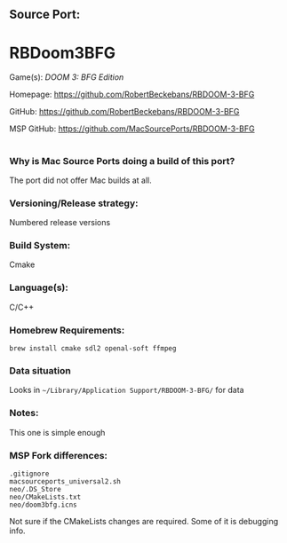 ## Source Port:
# RBDoom3BFG

Game(s): *DOOM 3: BFG Edition*

Homepage: https://github.com/RobertBeckebans/RBDOOM-3-BFG

GitHub: https://github.com/RobertBeckebans/RBDOOM-3-BFG

MSP GitHub: https://github.com/MacSourcePorts/RBDOOM-3-BFG

#
### Why is Mac Source Ports doing a build of this port?
The port did not offer Mac builds at all.

### Versioning/Release strategy:
Numbered release versions

### Build System: 
Cmake

### Language(s):
C/C++

### Homebrew Requirements:

```
brew install cmake sdl2 openal-soft ffmpeg
```
### Data situation
Looks in `~/Library/Application Support/RBDOOM-3-BFG/` for data

### Notes:
This one is simple enough

### MSP Fork differences:
```
.gitignore
macsourceports_universal2.sh
neo/.DS_Store
neo/CMakeLists.txt
neo/doom3bfg.icns
```
Not sure if the CMakeLists changes are required. Some of it is debugging info.